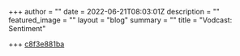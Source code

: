+++
author = ""
date = 2022-06-21T08:03:01Z
description = ""
featured_image = ""
layout = "blog"
summary = ""
title = "Vodcast: Sentiment"

+++
[c8f3e881ba](https://vimeo.com/720566212/c8f3e881ba "c8f3e881ba") 